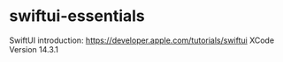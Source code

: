 # swiftui-essentials
SwiftUI introduction: https://developer.apple.com/tutorials/swiftui
XCode Version 14.3.1
